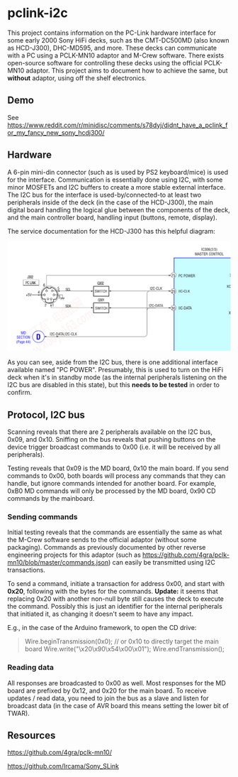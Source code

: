 # pclink-i2c

This project contains information on the PC-Link hardware interface for some early 2000 Sony HiFi decks, such as the CMT-DC500MD (also known as HCD-J300), DHC-MD595, and more. These decks can communicate with a PC using a PCLK-MN10 adaptor and M-Crew software. There exists open-source software for controlling these decks using the official PCLK-MN10 adaptor. This project aims to document how to achieve the same, but **without** adaptor, using off the shelf electronics.

## Demo

See https://www.reddit.com/r/minidisc/comments/s78dyj/didnt_have_a_pclink_for_my_fancy_new_sony_hcdj300/

## Hardware
A 6-pin mini-din connector (such as is used by PS2 keyboard/mice) is used for the interface. Communication is essentially done using I2C, with some minor MOSFETs and I2C buffers to create a more stable external interface. The I2C bus for the interface is used-by/connected-to at least two peripherals inside of the deck (in the case of the HCD-J300), the main digital board handling the logical glue between the components of the deck, and the main controller board, handling input (buttons, remote, display).

The service documentation for the HCD-J300 has this helpful diagram:

![I2C Diagram](hardware/i2c-j300.png)

As you can see, aside from the I2C bus, there is one additional interface available named "PC POWER". Presumably, this is used to turn on the HiFi deck when it's in standby mode (as the internal peripherals listening on the I2C bus are disabled in this state), but this **needs to be tested** in order to confirm.

## Protocol, I2C bus

Scanning reveals that there are 2 peripherals available on the I2C bus, 0x09, and 0x10. Sniffing on the bus reveals that pushing buttons on the device trigger broadcast commands to 0x00 (i.e. it will be received by all peripherals).

Testing reveals that 0x09 is the MD board, 0x10 the main board. If you send commands to 0x00, both boards will process any commands that they can handle, but ignore commands intended for another board. For example, 0xB0 MD commands will only be processed by the MD board, 0x90 CD commands by the mainboard.

### Sending commands

Initial testing reveals that the commands are essentially the same as what the M-Crew software sends to the official adaptor (without some packaging). Commands as previously documented by other reverse engineering projects for this adaptor (such as https://github.com/4gra/pclk-mn10/blob/master/commands.json) can easily be transmitted using I2C transactions.

To send a command, initiate a transaction for address 0x00, and start with **0x20**, following with the bytes for the commands. **Update:** it seems that replacing 0x20 with another non-null byte still causes the deck to execute the command. Possibly this is just an identifier for the internal peripherals that initiated it, as changing it doesn't seem to have any impact.

E.g., in the case of the Arduino framework, to open the CD drive:

>  Wire.beginTransmission(0x0); // or 0x10 to directly target the main board
>  Wire.write("\x20\x90\x54\x00\x01");
>  Wire.endTransmission();

### Reading data

All responses are broadcasted to 0x00 as well. Most responses for the MD board are prefixed by 0x12, and 0x20 for the main board. To receive updates / read data, you need to join the bus as a slave and listen for broadcast data (in the case of AVR board this means setting the lower bit of TWAR).

## Resources

https://github.com/4gra/pclk-mn10/

https://github.com/Ircama/Sony_SLink
